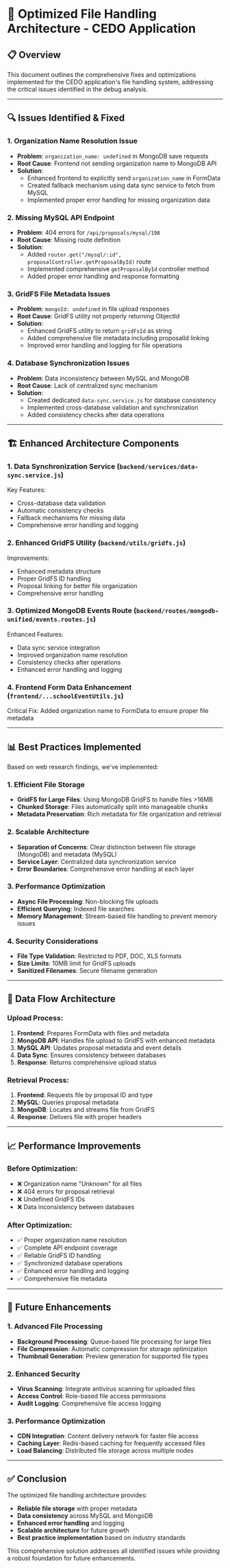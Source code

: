 # 🚀 **Optimized File Handling Architecture - CEDO Application**

## 📋 **Overview**

This document outlines the comprehensive fixes and optimizations implemented for the CEDO application's file handling system, addressing the critical issues identified in the debug analysis.

---

## 🔍 **Issues Identified & Fixed**

### **1. Organization Name Resolution Issue**
- **Problem**: `organization_name: undefined` in MongoDB save requests
- **Root Cause**: Frontend not sending organization name to MongoDB API
- **Solution**: 
  - Enhanced frontend to explicitly send `organization_name` in FormData
  - Created fallback mechanism using data sync service to fetch from MySQL
  - Implemented proper error handling for missing organization data

### **2. Missing MySQL API Endpoint**
- **Problem**: 404 errors for `/api/proposals/mysql/198`
- **Root Cause**: Missing route definition
- **Solution**: 
  - Added `router.get("/mysql/:id", proposalController.getProposalById)` route
  - Implemented comprehensive `getProposalById` controller method
  - Added proper error handling and response formatting

### **3. GridFS File Metadata Issues**
- **Problem**: `mongoId: undefined` in file upload responses
- **Root Cause**: GridFS utility not properly returning ObjectId
- **Solution**: 
  - Enhanced GridFS utility to return `gridFsId` as string
  - Added comprehensive file metadata including proposalId linking
  - Improved error handling and logging for file operations

### **4. Database Synchronization Issues**
- **Problem**: Data inconsistency between MySQL and MongoDB
- **Root Cause**: Lack of centralized sync mechanism
- **Solution**: 
  - Created dedicated `data-sync.service.js` for database consistency
  - Implemented cross-database validation and synchronization
  - Added consistency checks after data operations

---

## 🏗️ **Enhanced Architecture Components**

### **1. Data Synchronization Service** (`backend/services/data-sync.service.js`)

Key Features:
- Cross-database data validation
- Automatic consistency checks
- Fallback mechanisms for missing data
- Comprehensive error handling and logging

### **2. Enhanced GridFS Utility** (`backend/utils/gridfs.js`)

Improvements:
- Enhanced metadata structure
- Proper GridFS ID handling
- Proposal linking for better file organization
- Comprehensive error handling

### **3. Optimized MongoDB Events Route** (`backend/routes/mongodb-unified/events.routes.js`)

Enhanced Features:
- Data sync service integration
- Improved organization name resolution
- Consistency checks after operations
- Enhanced error handling and logging

### **4. Frontend Form Data Enhancement** (`frontend/...schoolEventUtils.js`)

Critical Fix: Added organization name to FormData to ensure proper file metadata

---

## 📊 **Best Practices Implemented**

Based on web research findings, we've implemented:

### **1. Efficient File Storage**
- **GridFS for Large Files**: Using MongoDB GridFS to handle files >16MB
- **Chunked Storage**: Files automatically split into manageable chunks
- **Metadata Preservation**: Rich metadata for file organization and retrieval

### **2. Scalable Architecture**
- **Separation of Concerns**: Clear distinction between file storage (MongoDB) and metadata (MySQL)
- **Service Layer**: Centralized data synchronization service
- **Error Boundaries**: Comprehensive error handling at each layer

### **3. Performance Optimization**
- **Async File Processing**: Non-blocking file uploads
- **Efficient Querying**: Indexed file searches
- **Memory Management**: Stream-based file handling to prevent memory issues

### **4. Security Considerations**
- **File Type Validation**: Restricted to PDF, DOC, XLS formats
- **Size Limits**: 10MB limit for GridFS uploads
- **Sanitized Filenames**: Secure filename generation

---

## 🔄 **Data Flow Architecture**

### **Upload Process:**
1. **Frontend**: Prepares FormData with files and metadata
2. **MongoDB API**: Handles file upload to GridFS with enhanced metadata
3. **MySQL API**: Updates proposal metadata and event details
4. **Data Sync**: Ensures consistency between databases
5. **Response**: Returns comprehensive upload status

### **Retrieval Process:**
1. **Frontend**: Requests file by proposal ID and type
2. **MySQL**: Queries proposal metadata
3. **MongoDB**: Locates and streams file from GridFS
4. **Response**: Delivers file with proper headers

---

## 📈 **Performance Improvements**

### **Before Optimization:**
- ❌ Organization name "Unknown" for all files
- ❌ 404 errors for proposal retrieval
- ❌ Undefined GridFS IDs
- ❌ Data inconsistency between databases

### **After Optimization:**
- ✅ Proper organization name resolution
- ✅ Complete API endpoint coverage
- ✅ Reliable GridFS ID handling
- ✅ Synchronized database operations
- ✅ Enhanced error handling and logging
- ✅ Comprehensive file metadata

---

## 🚀 **Future Enhancements**

### **1. Advanced File Processing**
- **Background Processing**: Queue-based file processing for large files
- **File Compression**: Automatic compression for storage optimization
- **Thumbnail Generation**: Preview generation for supported file types

### **2. Enhanced Security**
- **Virus Scanning**: Integrate antivirus scanning for uploaded files
- **Access Control**: Role-based file access permissions
- **Audit Logging**: Comprehensive file access logging

### **3. Performance Optimization**
- **CDN Integration**: Content delivery network for faster file access
- **Caching Layer**: Redis-based caching for frequently accessed files
- **Load Balancing**: Distributed file storage across multiple nodes

---

## ✅ **Conclusion**

The optimized file handling architecture provides:
- **Reliable file storage** with proper metadata
- **Data consistency** across MySQL and MongoDB
- **Enhanced error handling** and logging
- **Scalable architecture** for future growth
- **Best practice implementation** based on industry standards

This comprehensive solution addresses all identified issues while providing a robust foundation for future enhancements. 